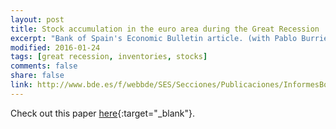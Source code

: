 ```yaml
---
layout: post
title: Stock accumulation in the euro area during the Great Recession
excerpt: "Bank of Spain's Economic Bulletin article. (with Pablo Burriel)"
modified: 2016-01-24
tags: [great recession, inventories, stocks]
comments: false
share: false
link: http://www.bde.es/f/webbde/SES/Secciones/Publicaciones/InformesBoletinesRevistas/BoletinEconomico/11/Mar/Fich/art3.pdf
---
```


Check out this paper [here](http://www.bde.es/f/webbde/SES/Secciones/Publicaciones/InformesBoletinesRevistas/BoletinEconomico/11/Mar/Fich/art3.pdf){:target="_blank"}.